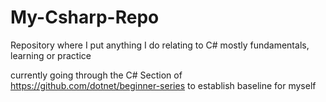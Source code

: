 # My-Csharp-Repo
Repository where I put anything I do relating to C# mostly fundamentals, learning or practice 

currently going through the C# Section of https://github.com/dotnet/beginner-series to establish baseline for myself
